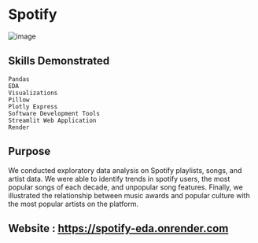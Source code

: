 # Spotify

![image](https://user-images.githubusercontent.com/115895428/216784784-f375ca5e-5d19-4b5f-aa72-fd67156dd60e.png)
## Skills Demonstrated
    Pandas
    EDA
    Visualizations
    Pillow
    Plotly Express
    Software Development Tools
    Streamlit Web Application
    Render
    
## Purpose
We conducted exploratory data analysis on Spotify playlists, songs, and artist data. We were able to identify trends in spotify users, the most popular songs of each decade, and unpopular song features. Finally, we illustrated the relationship between music awards and popular culture with the most popular artists on the platform.

## Website : https://spotify-eda.onrender.com
